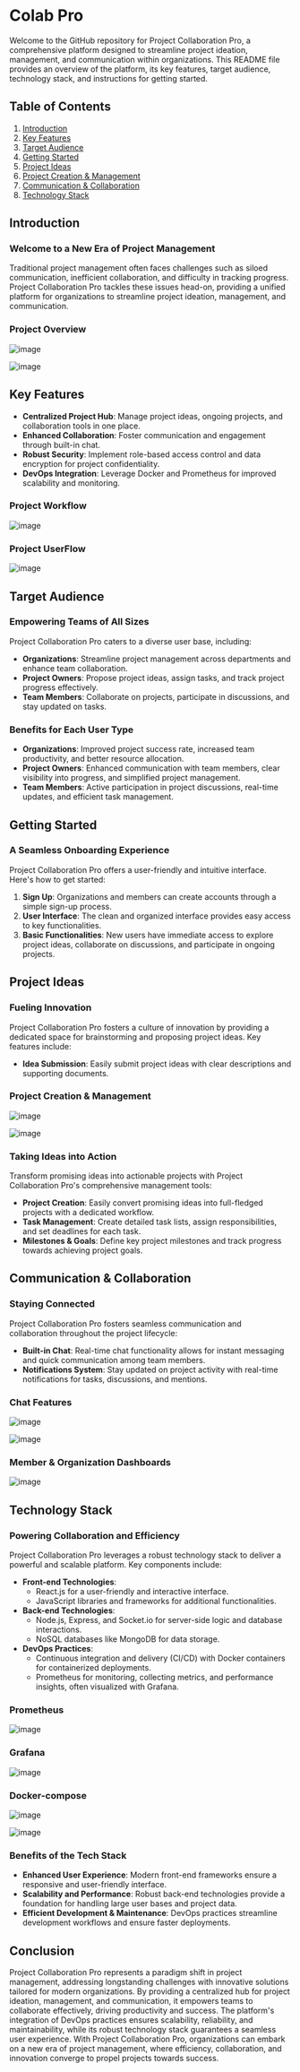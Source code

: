 
# Colab Pro

Welcome to the GitHub repository for Project Collaboration Pro, a comprehensive platform designed to streamline project ideation, management, and communication within organizations. This README file provides an overview of the platform, its key features, target audience, technology stack, and instructions for getting started.

## Table of Contents
1. [Introduction](#introduction)
2. [Key Features](#key-features)
3. [Target Audience](#target-audience)
4. [Getting Started](#getting-started)
5. [Project Ideas](#project-ideas)
6. [Project Creation & Management](#project-creation--management)
7. [Communication & Collaboration](#communication--collaboration)
8. [Technology Stack](#technology-stack)


## Introduction
### Welcome to a New Era of Project Management
Traditional project management often faces challenges such as siloed communication, inefficient collaboration, and difficulty in tracking progress. Project Collaboration Pro tackles these issues head-on, providing a unified platform for organizations to streamline project ideation, management, and communication.

### Project Overview
![image](https://github.com/gyanavardhana/Project-Management-Collaboration/assets/89439095/ebf6ae56-f011-4e10-a721-d538bd1c5cd0)

![image](https://github.com/gyanavardhana/Project-Management-Collaboration/assets/89439095/c6512c8d-1cf7-4962-be29-df01087bab1a)

## Key Features
- **Centralized Project Hub**: Manage project ideas, ongoing projects, and collaboration tools in one place.
- **Enhanced Collaboration**: Foster communication and engagement through built-in chat.
- **Robust Security**: Implement role-based access control and data encryption for project confidentiality.
- **DevOps Integration**: Leverage Docker and Prometheus for improved scalability and monitoring.

### Project Workflow
![image](https://github.com/gyanavardhana/Project-Management-Collaboration/assets/89439095/6272bf67-5daa-439b-98f5-1978de283e82)

### Project UserFlow
![image](https://github.com/gyanavardhana/Project-Management-Collaboration/assets/89439095/d6602b9b-c338-4b93-a095-683a677d585e)

## Target Audience
### Empowering Teams of All Sizes
Project Collaboration Pro caters to a diverse user base, including:
- **Organizations**: Streamline project management across departments and enhance team collaboration.
- **Project Owners**: Propose project ideas, assign tasks, and track project progress effectively.
- **Team Members**: Collaborate on projects, participate in discussions, and stay updated on tasks.

### Benefits for Each User Type
- **Organizations**: Improved project success rate, increased team productivity, and better resource allocation.
- **Project Owners**: Enhanced communication with team members, clear visibility into progress, and simplified project management.
- **Team Members**: Active participation in project discussions, real-time updates, and efficient task management.

## Getting Started
### A Seamless Onboarding Experience
Project Collaboration Pro offers a user-friendly and intuitive interface. Here's how to get started:
1. **Sign Up**: Organizations and members can create accounts through a simple sign-up process.
2. **User Interface**: The clean and organized interface provides easy access to key functionalities.
3. **Basic Functionalities**: New users have immediate access to explore project ideas, collaborate on discussions, and participate in ongoing projects.

## Project Ideas
### Fueling Innovation
Project Collaboration Pro fosters a culture of innovation by providing a dedicated space for brainstorming and proposing project ideas. Key features include:
- **Idea Submission**: Easily submit project ideas with clear descriptions and supporting documents.

### Project Creation & Management
![image](https://github.com/gyanavardhana/Project-Management-Collaboration/assets/89439095/5b01bcfd-2631-4716-be39-bbdb33b2f63a)

![image](https://github.com/gyanavardhana/Project-Management-Collaboration/assets/89439095/f8ce7041-e4d0-4023-8252-45563921e50d)

### Taking Ideas into Action
Transform promising ideas into actionable projects with Project Collaboration Pro's comprehensive management tools:
- **Project Creation**: Easily convert promising ideas into full-fledged projects with a dedicated workflow.
- **Task Management**: Create detailed task lists, assign responsibilities, and set deadlines for each task.
- **Milestones & Goals**: Define key project milestones and track progress towards achieving project goals.

## Communication & Collaboration
### Staying Connected
Project Collaboration Pro fosters seamless communication and collaboration throughout the project lifecycle:
- **Built-in Chat**: Real-time chat functionality allows for instant messaging and quick communication among team members.
- **Notifications System**: Stay updated on project activity with real-time notifications for tasks, discussions, and mentions.

### Chat Features
![image](https://github.com/gyanavardhana/Project-Management-Collaboration/assets/89439095/764fa11b-6ba2-4be7-b7d6-bbc595822f7c)

![image](https://github.com/gyanavardhana/Project-Management-Collaboration/assets/89439095/ef78b4be-55eb-4377-abf9-e248c36524e4)

### Member & Organization Dashboards
![image](https://github.com/gyanavardhana/Project-Management-Collaboration/assets/89439095/52c29c7d-8940-4a91-bd8b-499d3664b240)

## Technology Stack
### Powering Collaboration and Efficiency
Project Collaboration Pro leverages a robust technology stack to deliver a powerful and scalable platform. Key components include:
- **Front-end Technologies**:
  - React.js for a user-friendly and interactive interface.
  - JavaScript libraries and frameworks for additional functionalities.
- **Back-end Technologies**:
  - Node.js, Express, and Socket.io for server-side logic and database interactions.
  - NoSQL databases like MongoDB for data storage.
- **DevOps Practices**:
  - Continuous integration and delivery (CI/CD) with Docker containers for containerized deployments.
  - Prometheus for monitoring, collecting metrics, and performance insights, often visualized with Grafana.

### Prometheus
![image](https://github.com/gyanavardhana/Project-Management-Collaboration/assets/89439095/2ac264f3-9fd1-42b8-81c4-f4535daff96c)

### Grafana 
![image](https://github.com/gyanavardhana/Project-Management-Collaboration/assets/89439095/7dadef79-9878-4ad1-99ba-1ebf28b8eb3c)

### Docker-compose
![image](https://github.com/gyanavardhana/Project-Management-Collaboration/assets/89439095/6de44d52-82e7-4bc4-bf42-7d885459794e)

![image](https://github.com/gyanavardhana/Project-Management-Collaboration/assets/89439095/f1adb705-ff19-4dd9-8226-70e67b1507b5)

### Benefits of the Tech Stack
- **Enhanced User Experience**: Modern front-end frameworks ensure a responsive and user-friendly interface.
- **Scalability and Performance**: Robust back-end technologies provide a foundation for handling large user bases and project data.
- **Efficient Development & Maintenance**: DevOps practices streamline development workflows and ensure faster deployments.

## Conclusion
Project Collaboration Pro represents a paradigm shift in project management, addressing longstanding challenges with innovative solutions tailored for modern organizations. By providing a centralized hub for project ideation, management, and communication, it empowers teams to collaborate effectively, driving productivity and success. The platform's integration of DevOps practices ensures scalability, reliability, and maintainability, while its robust technology stack guarantees a seamless user experience. With Project Collaboration Pro, organizations can embark on a new era of project management, where efficiency, collaboration, and innovation converge to propel projects towards success.
